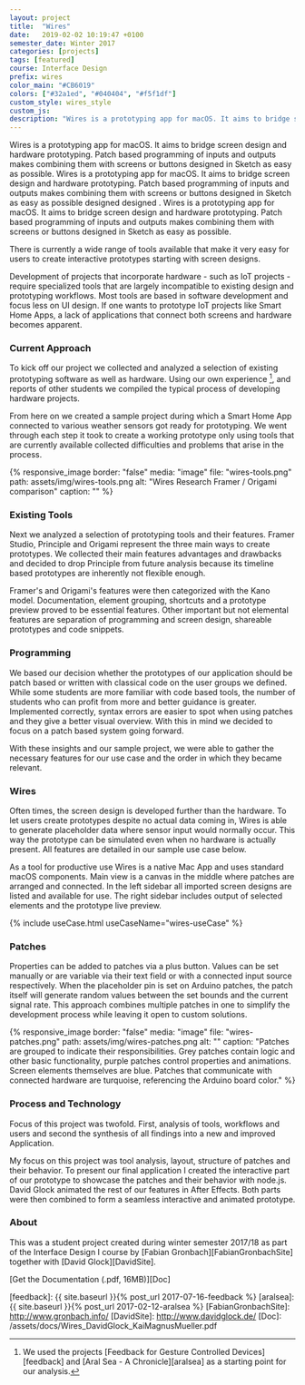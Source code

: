 ```yaml
---
layout: project
title:  "Wires"
date:   2019-02-02 10:19:47 +0100
semester_date: Winter 2017
categories: [projects]
tags: [featured]
course: Interface Design
prefix: wires
color_main: "#CB6019"
colors: ["#32a1ed", "#040404", "#f5f1df"]
custom_style: wires_style
custom_js: 
description: "Wires is a prototyping app for macOS. It aims to bridge screen design and hardware prototyping. Patch based programming of inputs and outputs makes combining them with screens or buttons designed in Sketch as easy as possible."
---
```

Wires is a prototyping app for macOS. It aims to bridge screen design and hardware prototyping. Patch based programming of inputs and outputs makes combining them with screens or buttons designed in Sketch as easy as possible. Wires is a prototyping app for macOS. It aims to bridge screen design and hardware prototyping. Patch based programming of inputs and outputs makes combining them with screens or buttons designed in Sketch as easy as possible designed designed . Wires is a prototyping app for macOS. It aims to bridge screen design and hardware prototyping. Patch based programming of inputs and outputs makes combining them with screens or buttons designed in Sketch as easy as possible.

There is currently a wide range of tools available that make it very easy for users to create interactive prototypes starting with screen designs.

Development of projects that incorporate hardware - such as IoT projects - require specialized tools that are largely incompatible to existing design and prototyping workflows. Most tools are based in software development and focus less on UI design. If one wants to prototype IoT projects like Smart Home Apps, a lack of applications that connect both screens and hardware becomes apparent.

### Current Approach
To kick off our project we collected and analyzed a selection of existing prototyping software as well as hardware. Using our own experience [^1], and reports of other students we compiled the typical process of developing hardware projects.

From here on we created a sample project during which a Smart Home App connected to various weather sensors got ready for prototyping. We went through each step it took to create a working prototype only using tools that are currently available collected difficulties and problems that arise in the process.


{% responsive_image 
    border: "false"
    media: "image"
    file: "wires-tools.png"
    path: assets/img/wires-tools.png
    alt: "Wires Research Framer / Origami comparison" 
    caption: "" %}

### Existing Tools
Next we analyzed a selection of prototyping tools and their features. Framer Studio, Principle and Origami represent the three main ways to create prototypes. We collected their main features advantages and drawbacks and decided to drop Principle from future analysis because its timeline based prototypes are inherently not flexible enough.

Framer's and Origami's features were then categorized with the Kano model. Documentation, element grouping, shortcuts and a prototype preview proved to be essential features. Other important but not elemental features are separation of programming and screen design, shareable prototypes and code snippets.

### Programming
We based our decision whether the prototypes of our application should be patch based or written with classical code on the user groups we defined. While some students are more familiar with code based tools, the number of students who can profit from more and better guidance is greater. Implemented correctly, syntax errors are easier to spot when using patches and they give a better visual overview. With this in mind we decided to focus on a patch based system going forward.

With these insights and our sample project, we were able to gather the necessary features for our use case and the order in which they became relevant.

### Wires
Often times, the screen design is developed further than the hardware. To let users create prototypes despite no actual data coming in, Wires is able to generate placeholder data where sensor input would normally occur. This way the prototype can be simulated even when no hardware is actually present. All features are detailed in our sample use case below.

As a tool for productive use Wires is a native Mac App and uses standard macOS components. Main view is a canvas in the middle where patches are arranged and connected. In the left sidebar all imported screen designs are listed and available for use. The right sidebar includes output of selected elements and the prototype live preview.

{% include useCase.html useCaseName="wires-useCase" %}

### Patches

Properties can be added to patches via a plus button. Values can be set manually or are variable via their text field or with a connected input source respectively. When the placeholder pin is set on Arduino patches, the patch itself will generate random values between the set bounds and the current signal rate. This approach combines multiple patches in one to simplify the development process while leaving it open to custom solutions.

{% responsive_image 
    border: "false"
    media: "image"
    file: "wires-patches.png"
path: assets/img/wires-patches.png
    alt: "" 
    caption: "Patches are grouped to indicate their responsibilities. Grey patches contain logic and other basic functionality, purple patches control properties and animations. Screen elements themselves are blue. Patches that communicate with connected hardware are turquoise, referencing the Arduino board color." %}

### Process and Technology

Focus of this project was twofold. First, analysis of tools, workflows and users and second the synthesis of all findings into a new and improved Application.

My focus on this project was tool analysis, layout, structure of patches and their behavior. To present our final application I created the interactive part of our prototype to showcase the patches and their behavior with node.js. David Glock animated the rest of our features in After Effects. Both parts were then combined to form a seamless interactive and animated prototype.


### About

This was a student project created during winter semester 2017/18 as part of the Interface Design I course by [Fabian Gronbach][FabianGronbachSite] together with [David Glock][DavidSite].

[Get the Documentation (.pdf, 16MB)][Doc]

[^1]: We used the projects [Feedback for Gesture Controlled Devices][feedback] and [Aral Sea - A Chronicle][aralsea] as a starting point for our analysis.

[feedback]: {{ site.baseurl }}{% post_url 2017-07-16-feedback %}
[aralsea]: {{ site.baseurl }}{% post_url 2017-02-12-aralsea %}
[FabianGronbachSite]: http://www.gronbach.info/
[DavidSite]: http://www.davidglock.de/
[Doc]: /assets/docs/Wires_DavidGlock_KaiMagnusMueller.pdf
